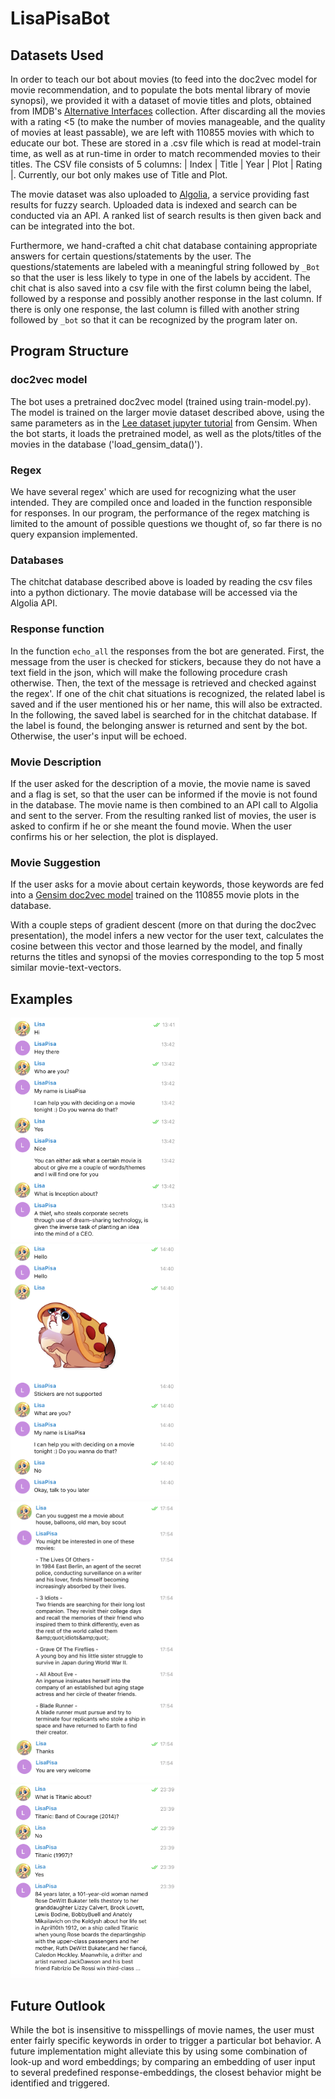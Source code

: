 # LisaPisaBot
## Datasets Used
In order to teach our bot about movies (to feed into the doc2vec model for movie recommendation, and to populate the bots mental library of movie synopsi), we provided it with a dataset of movie titles and plots, obtained from IMDB's [Alternative Interfaces](http://www.imdb.com/interfaces) collection. After discarding all the movies with a rating <5 (to make the number of movies manageable, and the quality of movies at least passable), we are left with 110855 movies with which to educate our bot. These are stored in a .csv file which is read at model-train time, as well as at run-time in order to match recommended movies to their titles. The CSV file consists of 5 columns: | Index | Title | Year | Plot | Rating |. Currently, our bot only makes use of Title and Plot.

The movie dataset was also uploaded to [Algolia](www.algolia.com), a service providing fast results for fuzzy search. Uploaded data is indexed and search can be conducted via an API. A ranked list of search results is then given back and can be integrated into the bot.

Furthermore, we hand-crafted a chit chat database containing appropriate answers for certain questions/statements by the user. The questions/statements are labeled with a meaningful string followed by `_Bot` so that the user is less likely to type in one of the labels by accident. The chit chat is also saved into a csv file with the first column being the label, followed by a response and possibly another response in the last column. If there is only one response, the last column is filled with another string followed by `_bot` so that it can be recognized by the program later on.

## Program Structure
### doc2vec model
The bot uses a pretrained doc2vec model (trained using train-model.py). The model is trained on the larger movie dataset described above, using the same parameters as in the [Lee dataset jupyter tutorial](https://github.com/RaRe-Technologies/gensim/blob/develop/docs/notebooks/doc2vec-lee.ipynb) from Gensim. When the bot starts, it loads the pretrained model, as well as the plots/titles of the movies in the database ('load_gensim_data()'). 

### Regex
We have several regex' which are used for recognizing what the user intended. They are compiled once and loaded in the function responsible for responses. In our program, the performance of the regex matching is limited to the amount of possible questions we thought of, so far there is no query expansion implemented.

### Databases
The chitchat database described above is loaded by reading the csv files into a python dictionary. The movie database will be accessed via the Algolia API.

### Response function
In the function `echo_all` the responses from the bot are generated. First, the message from the user is checked for stickers, because they do not have a text field in the json, which will make the following procedure crash otherwise. Then, the text of the message is retrieved and checked against the regex'. If one of the chit chat situations is recognized, the related label is saved and if the user mentioned his or her name, this will also be extracted.
In the following, the saved label is searched for in the chitchat database. If the label is found, the belonging answer is returned and sent by the bot. Otherwise, the user's input will be echoed.

### Movie Description
If the user asked for the description of a movie, the movie name is saved and a flag is set, so that the user can be informed if the movie is not found in the database. The movie name is then combined to an API call to Algolia and sent to the server. From the resulting ranked list of movies, the user is asked to confirm if he or she meant the found movie. When the user confirms his or her selection, the plot is displayed.

### Movie Suggestion
If the user asks for a movie about certain keywords, those keywords are fed into a [Gensim doc2vec model](https://radimrehurek.com/gensim/models/doc2vec.html) trained on the 110855 movie plots in the database.

With a couple steps of gradient descent (more on that during the doc2vec presentation), the model infers a new vector for the user text, calculates the cosine between this vector and those learned by the model, and finally returns the titles and synopsi of the movies corresponding to the top 5 most similar movie-text-vectors.

## Examples
<img src="https://github.com/lgoerke/LisaPisaBot/blob/master/figures/screenshot01.png" width="270" alt="Small Conversation Example"> 
<img src="https://github.com/lgoerke/LisaPisaBot/blob/master/figures/screenshot02.png" width="270" alt="Small Conversation Example">
<img src="https://github.com/lgoerke/LisaPisaBot/blob/master/figures/screenshot42.png" width="270" alt="Small Conversation Example">
<img src="https://github.com/lgoerke/LisaPisaBot/blob/master/figures/screenshot23.png" width="270" alt="Small Conversation Example">

## Future Outlook
While the bot is insensitive to misspellings of movie names, the user must enter fairly specific keywords in order to trigger a particular bot behavior. A future implementation might alleviate this by using some combination of look-up and word embeddings; by comparing an embedding of user input to several predefined response-embeddings, the closest behavior might be identified and triggered.